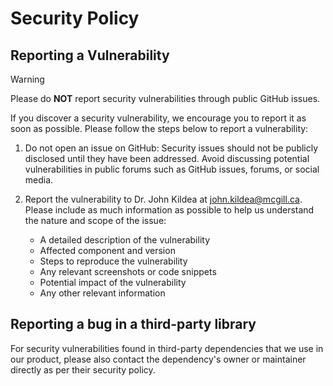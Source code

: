 <!--
SPDX-FileCopyrightText: Copyright (C) 2025 Opal Health Informatics Group <https://www.opalmedapps.com>

SPDX-License-Identifier: CC-BY-SA-4.0
-->
# Security Policy

## Reporting a Vulnerability

> [!WARNING]
> Please do **NOT** report security vulnerabilities through public GitHub issues.

If you discover a security vulnerability, we encourage you to report it as soon as possible. Please follow the steps below to report a vulnerability:

1. Do not open an issue on GitHub: Security issues should not be publicly disclosed until they have been addressed. Avoid discussing potential vulnerabilities in public forums such as GitHub issues, forums, or social media.

2. Report the vulnerability to Dr. John Kildea at john.kildea@mcgill.ca. Please include as much information as possible to help us understand the nature and scope of the issue:

    - A detailed description of the vulnerability
    - Affected component and version
    - Steps to reproduce the vulnerability
    - Any relevant screenshots or code snippets
    - Potential impact of the vulnerability
    - Any other relevant information

## Reporting a bug in a third-party library

For security vulnerabilities found in third-party dependencies that we use in our product, please also contact the dependency's owner or maintainer directly as per their security policy.
